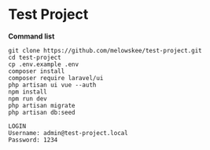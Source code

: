 # Test Project

**Command list**

    git clone https://github.com/melowskee/test-project.git
    cd test-project
    cp .env.example .env
    composer install
    composer require laravel/ui
    php artisan ui vue --auth
    npm install
    npm run dev
    php artisan migrate
    php artisan db:seed
    
    LOGIN
    Username: admin@test-project.local
    Password: 1234

